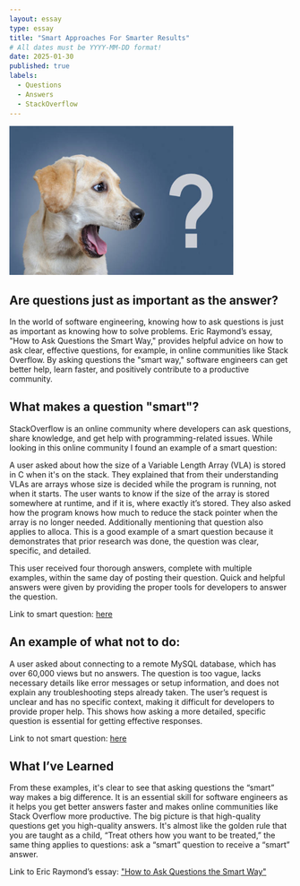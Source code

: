 ```yaml
---
layout: essay
type: essay
title: "Smart Approaches For Smarter Results"
# All dates must be YYYY-MM-DD format!
date: 2025-01-30
published: true
labels:
  - Questions
  - Answers
  - StackOverflow
---
```


<img width="400px" class="rounded float-start pe-4" src="../img/questiondog.jpg">

## Are questions just as important as the answer?

In the world of software engineering, knowing how to ask questions is just as important as knowing how to solve problems. Eric Raymond’s essay, "How to Ask Questions the Smart Way," provides helpful advice on how to ask clear, effective questions, for example, in online communities like Stack Overflow. By asking questions the "smart way," software engineers can get better help, learn faster, and positively contribute to a productive community.

## What makes a question "smart"?

StackOverflow is an online community where developers can ask questions, share knowledge, and get help with programming-related issues. While looking in this online community I found an example of a smart question: 

A user asked about how the size of a Variable Length Array (VLA) is stored in C when it's on the stack. They explained that from their understanding VLAs are arrays whose size is decided while the program is running, not when it starts. The user wants to know if the size of the array is stored somewhere at runtime, and if it is, where exactly it’s stored. They also asked how the program knows how much to reduce the stack pointer when the array is no longer needed. Additionally mentioning that question also applies to alloca. This is a good example of a smart question because it demonstrates that prior research was done, the question was clear, specific, and detailed.

This user received four thorough answers, complete with multiple examples, within the same day of posting their question. Quick and helpful answers were given by providing the proper tools for developers to answer the question. 

Link to smart question:  <a href="https://stackoverflow.com/questions/79400684/where-is-the-size-of-a-vla-stored-in-c"><i class="large github icon "></i>here</a>


## An example of what not to do:

A user asked about connecting to a remote MySQL database, which has over 60,000 views but no answers. The question is too vague, lacks necessary details like error messages or setup information, and does not explain any troubleshooting steps already taken. The user’s request is unclear and has no specific context, making it difficult for developers to provide proper help. This shows how asking a more detailed, specific question is essential for getting effective responses.

Link to not smart question:  <a href="https://stackoverflow.com/questions/31897406/pdoexception-sqlstatehy000-2002-connection-timed-out-on-my-local-computer"><i class="large github icon "></i>here</a>

## What I’ve Learned

From these examples, it's clear to see that asking questions the “smart” way makes a big difference. It is an essential skill for software engineers as it helps you get better answers faster and makes online communities like Stack Overflow more productive. The big picture is that high-quality questions get you high-quality answers. It's almost like the golden rule that you are taught as a child, “Treat others how you want to be treated,” the same thing applies to questions: ask a “smart” question to receive a “smart” answer.

Link to Eric Raymond’s essay: <a href="http://www.catb.org/esr/faqs/smart-questions.html"><i class="large github icon "></i>"How to Ask Questions the Smart Way"</a>
